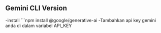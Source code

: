 ## Gemini CLI Version 
-install ```npm install @google/generative-ai
-Tambahkan api key gemini anda di dalam variabel API_KEY
